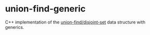 # union-find-generic
C++ implementation of the [union-find/disjoint-set](https://en.wikipedia.org/wiki/Disjoint-set_data_structure) data structure with generics.
